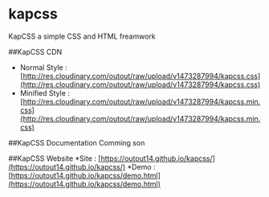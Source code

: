 # kapcss
KapCSS a simple CSS and HTML freamwork

##KapCSS CDN
* Normal Style : [http://res.cloudinary.com/outout/raw/upload/v1473287994/kapcss.css](http://res.cloudinary.com/outout/raw/upload/v1473287994/kapcss.css)
* Minified Style : [http://res.cloudinary.com/outout/raw/upload/v1473287994/kapcss.min.css](http://res.cloudinary.com/outout/raw/upload/v1473287994/kapcss.min.css)

##KapCSS Documentation
Comming son

##KapCSS Website 
*Site : [https://outout14.github.io/kapcss/](https://outout14.github.io/kapcss/)
*Demo : [https://outout14.github.io/kapcss/demo.html](https://outout14.github.io/kapcss/demo.html)
